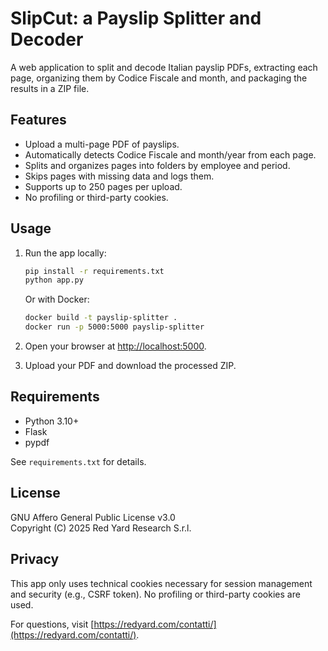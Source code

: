 # SlipCut: a Payslip Splitter and Decoder

A web application to split and decode Italian payslip PDFs, extracting each page, organizing them by Codice Fiscale and month, and packaging the results in a ZIP file.

## Features

- Upload a multi-page PDF of payslips.
- Automatically detects Codice Fiscale and month/year from each page.
- Splits and organizes pages into folders by employee and period.
- Skips pages with missing data and logs them.
- Supports up to 250 pages per upload.
- No profiling or third-party cookies.

## Usage

1. Run the app locally:
    ```bash
    pip install -r requirements.txt
    python app.py
    ```
   Or with Docker:
    ```bash
    docker build -t payslip-splitter .
    docker run -p 5000:5000 payslip-splitter
    ```

2. Open your browser at [http://localhost:5000](http://localhost:5000).

3. Upload your PDF and download the processed ZIP.

## Requirements

- Python 3.10+
- Flask
- pypdf

See `requirements.txt` for details.

## License

GNU Affero General Public License v3.0  
Copyright (C) 2025 Red Yard Research S.r.l.

## Privacy

This app only uses technical cookies necessary for session management and security (e.g., CSRF token). No profiling or third-party cookies are used.

For questions, visit [https://redyard.com/contatti/](https://redyard.com/contatti/).
